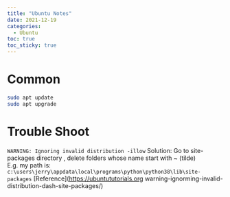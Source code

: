 ```yaml
---
title: "Ubuntu Notes"
date: 2021-12-19
categories:
  - Ubuntu
toc: true
toc_sticky: true
---
```


# Common

```bash
sudo apt update
sudo apt upgrade
```

# Trouble Shoot

``WARNING: Ignoring invalid distribution -illow``
Solution: Go to site-packages directory , delete folders whose name start with ~ (tilde)  
E.g. my path is: ``c:\users\jerry\appdata\local\programs\python\python38\lib\site-packages``
[Reference](https://ubuntututorials.org warning-ignorming-invalid-distribution-dash-site-packages/)
